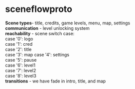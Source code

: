 # sceneflowproto  
**Scene types**- title, credits, game levels, menu, map, settings  
**communication** - level unlocking system  
**reachability** -  scene switch case:  
case '0': logo  
case '1': cred  
case '2': title  
case '3': map
case '4': settings  
case '5': pause  
case '6': level1  
case '7': level2  
case '8': level3  
**transitions** - we have fade in intro, title, and map